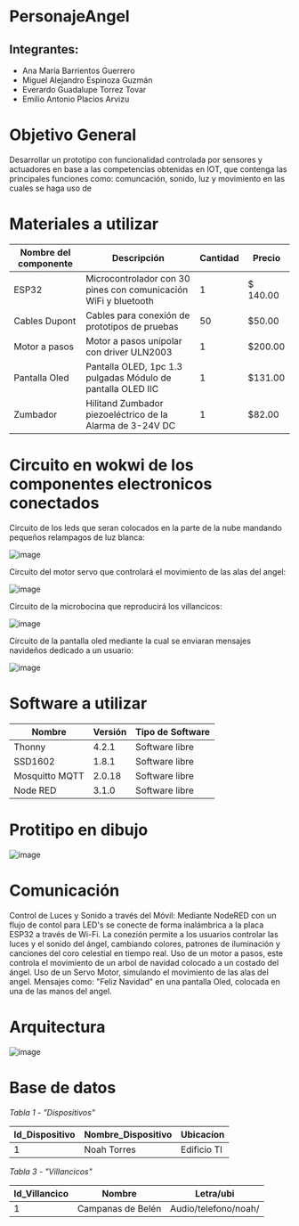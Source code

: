 # PersonajeAngel

## Integrantes:

- Ana María Barrientos Guerrero
- Miguel Alejandro Espinoza Guzmán
- Everardo Guadalupe Torrez Tovar
- Emilio Antonio Placios Arvizu

# Objetivo General

Desarrollar un prototipo con funcionalidad controlada por sensores y actuadores en base 
 a las competencias obtenidas en IOT, que contenga las principales funciones como: comuncación,
 sonido, luz y movimiento en las cuales se haga uso de 

# Materiales a utilizar

| Nombre del componente| Descripción| Cantidad| Precio|
|--|--|--|--|
|ESP32 | Microcontrolador con 30 pines con comunicación WiFi y bluetooth|1 |$ 140.00|
|Cables Dupont| Cables para conexión de prototipos de pruebas | 50 |$50.00|
|Motor a pasos | Motor a pasos unipolar con driver ULN2003 | 1 |$200.00|
|Pantalla Oled| Pantalla OLED, 1pc 1.3 pulgadas Módulo de pantalla OLED IIC | 1 |$131.00|
|Zumbador| Hilitand Zumbador piezoeléctrico de la Alarma de 3-24V DC|1|$82.00|


# Circuito en wokwi de los componentes electronicos conectados
Circuito de los leds que seran colocados en la parte de la nube mandando pequeños relampagos de luz blanca:

![image](https://github.com/danonino25/PersonajeNavidenio/assets/116208398/3896cf5d-e03a-46a2-9dc1-40ca80c3e63d)

Circuito del motor servo que controlará el movimiento de las alas del angel:

![image](https://github.com/danonino25/PersonajeNavidenio/assets/116208398/0f3e7187-bd71-481d-ac5f-33e8dd06880a)

Circuito de la microbocina que reproducirá los villancicos:

![image](https://github.com/danonino25/PersonajeNavidenio/assets/116208398/1972b424-c15d-432c-90a9-aab5b3313cee)

Circuito de la pantalla oled mediante la cual se enviaran mensajes navideños dedicado a un usuario:

![image](https://github.com/danonino25/PersonajeNavidenio/assets/116208398/9e5fb99e-f8e2-4a8b-97ef-63234ee9a77b)




# Software a utilizar 

|Nombre| Versión|Tipo de Software|
|--|--|--|
| Thonny | 4.2.1 | Software libre|
|SSD1602| 1.8.1 |Software libre|
|Mosquitto MQTT| 2.0.18 |Software libre|
|Node RED| 3.1.0 |Software libre|

# Protitipo en dibujo
![image](https://github.com/danonino25/PersonajeNavidenio/assets/116208398/68ab59dc-b2ba-465e-91b5-eedde4628fdd)

# Comunicación
Control de Luces y Sonido a través del Móvil: Mediante NodeRED con un flujo de contol para LED's  se conecte de forma inalámbrica a la placa ESP32 a través de Wi-Fi. La conezión permite a los usuarios controlar las luces y el sonido del ángel, cambiando colores, patrones de iluminación y canciones del coro celestial en tiempo real.
Uso de un motor a pasos, este controla el movimiento de un arbol de navidad colocado a un costado del ángel.
Uso de un Servo Motor, simulando el movimiento de las alas del angel.
Mensajes como: "Feliz Navidad" en una pantalla Oled, colocada en una de las manos del angel.

# Arquitectura
![image](https://github.com/danonino25/PersonajeNavidenio/assets/116208398/8535edaf-f474-4d8b-a905-5107202d5360)


# Base de datos 

*Tabla 1 - "Dispositivos"*
  
  | Id_Dispositivo | Nombre_Dispositivo | Ubicacíon |
  |--|--|--|
  |1 | Noah Torres | Edificio TI|

 
*Tabla 3 - "Villancicos"*
  
   | Id_Villancico | Nombre | Letra/ubi |
   |--|--|--|
   |1 | Campanas de Belén | Audio/telefono/noah/|
    
    
  
